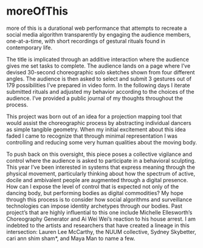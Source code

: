 # moreOfThis
more of this is a durational web performance that attempts to recreate a social media algorithm transparently by engaging the audience members, one-at-a-time, with short recordings of gestural rituals found in contemporary life.

The title is implicated through an additive interaction where the audience gives me set tasks to complete. The audience lands on a page where I’ve devised 30-second choreographic solo sketches shown from four different angles. The audience is then asked to select and submit 3 gestures out of 179 possibilities I’ve prepared in video form. In the following days I iterate submitted rituals and adjusted my behavior according to the choices of the audience. I’ve provided a public journal of my thoughts throughout the process.

This project was born out of an idea for a projection mapping tool that would assist the choreographic process by abstracting individual dancers as simple tangible geometry. When my initial excitement about this idea faded I came to recognize that through minimal representation I was controlling and reducing some very human qualities about the moving body.

To push back on this oversight, this piece poses a collective vigilance and control where the audience is asked to participate in a behavioral sculpting. This year I’ve been interested in systems that express meaning through the physical movement, particularly thinking about how the spectrum of active, docile and ambivalent people are augmented through a digital presence. How can I expose the level of control that is expected not only of the dancing body, but performing bodies as digital commodities? My hope through this process is to consider how social algorithms and surveillance technologies can impose identity archetypes through our bodies. Past project’s that are highly influential to this one include Michelle Ellesworth’s Choreography Generator and Ai Wei Wei’s reaction to his house arrest. I am indebted to the artists and researchers that have created a lineage in this intersection: Lauren Lee McCarthy, the NUUM collective, Sydney Skybetter, cari ann shim sham*, and Maya Man to name a few. 
